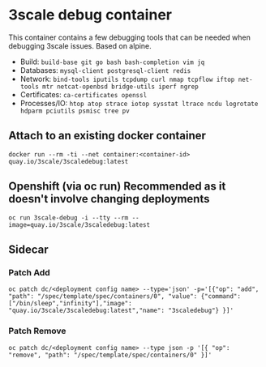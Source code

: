 # 3scale debug container

This container contains a few debugging tools that can be needed when debugging 3scale issues. Based on alpine.

- Build: `build-base git go bash bash-completion vim jq`
- Databases: `mysql-client postgresql-client redis`
- Network: `bind-tools iputils tcpdump curl nmap tcpflow iftop net-tools mtr netcat-openbsd bridge-utils iperf ngrep`
- Certificates: `ca-certificates openssl`
- Processes/IO: `htop atop strace iotop sysstat ltrace ncdu logrotate hdparm pciutils psmisc tree pv`

## Attach to an existing docker container

```
docker run --rm -ti --net container:<container-id> quay.io/3scale/3scaledebug:latest
```

## Openshift (via oc run) **Recommended** as it doesn't involve changing deployments

```
oc run 3scale-debug -i --tty --rm --image=quay.io/3scale/3scaledebug:latest
```

## Sidecar

### Patch Add

```
oc patch dc/<deployment config name> --type='json' -p='[{"op": "add", "path": "/spec/template/spec/containers/0", "value": {"command": ["/bin/sleep","infinity"],"image": "quay.io/3scale/3scaledebug:latest","name": "3scaledebug"} }]'
```

### Patch Remove

```
oc patch dc/<deployment config name> --type json -p '[{ "op": "remove", "path": "/spec/template/spec/containers/0" }]'
```
